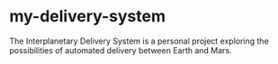 # my-delivery-system
The Interplanetary Delivery System is a personal project exploring the possibilities of automated delivery between Earth and Mars.
